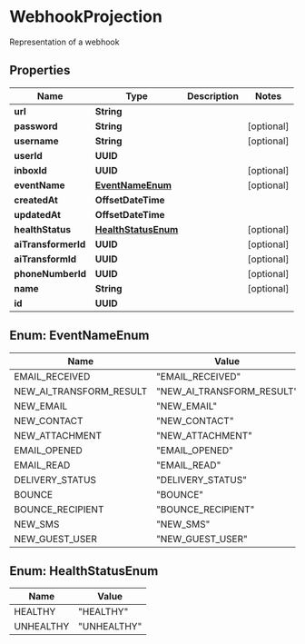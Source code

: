 

# WebhookProjection

Representation of a webhook

## Properties

| Name | Type | Description | Notes |
|------------ | ------------- | ------------- | -------------|
|**url** | **String** |  |  |
|**password** | **String** |  |  [optional] |
|**username** | **String** |  |  [optional] |
|**userId** | **UUID** |  |  |
|**inboxId** | **UUID** |  |  [optional] |
|**eventName** | [**EventNameEnum**](#EventNameEnum) |  |  [optional] |
|**createdAt** | **OffsetDateTime** |  |  |
|**updatedAt** | **OffsetDateTime** |  |  |
|**healthStatus** | [**HealthStatusEnum**](#HealthStatusEnum) |  |  [optional] |
|**aiTransformerId** | **UUID** |  |  [optional] |
|**aiTransformId** | **UUID** |  |  [optional] |
|**phoneNumberId** | **UUID** |  |  [optional] |
|**name** | **String** |  |  [optional] |
|**id** | **UUID** |  |  |



## Enum: EventNameEnum

| Name | Value |
|---- | -----|
| EMAIL_RECEIVED | &quot;EMAIL_RECEIVED&quot; |
| NEW_AI_TRANSFORM_RESULT | &quot;NEW_AI_TRANSFORM_RESULT&quot; |
| NEW_EMAIL | &quot;NEW_EMAIL&quot; |
| NEW_CONTACT | &quot;NEW_CONTACT&quot; |
| NEW_ATTACHMENT | &quot;NEW_ATTACHMENT&quot; |
| EMAIL_OPENED | &quot;EMAIL_OPENED&quot; |
| EMAIL_READ | &quot;EMAIL_READ&quot; |
| DELIVERY_STATUS | &quot;DELIVERY_STATUS&quot; |
| BOUNCE | &quot;BOUNCE&quot; |
| BOUNCE_RECIPIENT | &quot;BOUNCE_RECIPIENT&quot; |
| NEW_SMS | &quot;NEW_SMS&quot; |
| NEW_GUEST_USER | &quot;NEW_GUEST_USER&quot; |



## Enum: HealthStatusEnum

| Name | Value |
|---- | -----|
| HEALTHY | &quot;HEALTHY&quot; |
| UNHEALTHY | &quot;UNHEALTHY&quot; |



